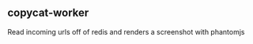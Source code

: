 copycat-worker
--------------

Read incoming urls off of redis and renders a screenshot with phantomjs
